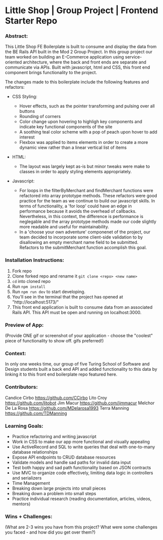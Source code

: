 # Little Shop | Group Project | Frontend Starter Repo

### Abstract:
This Little Shop FE Boilerplate is built to consume and display the data from the BE Rails API built in the Mod 2 Group Project. In this group project our team worked on building an E-Commerce application using service-oriented architecture, where the back and front ends are separate and communicate via APIs. Built with javascript, html and CSS, this front end component brings functionality to the project.

The changes made to this boilerplate include the following features and refactors:

* CSS Styling: 
  - Hover effects, such as the pointer transforming and pulsing over all buttons
  - Rounding of corners
  - Color change upon hovering to highligh key components and indicate key functional components of the site 
  - A soothing teal color scheme with a pop of peach upon hover to add interest
  - Flexbox was applied to items elements in order to create a more dynamic view rather than a linear vertical list of items

* HTML: 
  - The layout was largely kept as-is but minor tweaks were make to classes in order to apply styling elements appropriately.

* Javascript:
  - For loops in the filterByMerchant and findMerchant functions were refactored into array prototype methods. These refactors were good practice for the team as we continue to build our javascript skills. In terms of functionality, a 'for loop' could have an edge in performance because it avoids the overhead of callbacks. Nevertheless, in this context, the difference is performance is neglegable and the array prototype methods made our code slightly more readable and useful for maintainability. 
  - In a 'choose your own adventure' componenet of the project, our team decided to incorporate some client-side validation to by disallowing an empty merchant name field to be submitted. Refactors to the submitMerchant function accomplish this goal.


### Installation Instructions:
1. Fork repo
2. Clone forked repo and rename it `git clone <repo> <new name>` 
3. `cd` into cloned repo
4. Run `npm install`
5. Run `npm run dev` to start developing.
6. You'll see in the terminal that the project has opened at "http://localhost:5173/"
7. This front end application is built to consume data from an associated Rails API. This API must be open and running on localhost:3000.

### Preview of App:
(Provide ONE gif or screenshot of your application - choose the "coolest" piece of functionality to show off. gifs preferred!)

### Context:
In only one weeks time, our group of five Turing School of Software and Design students built a back end API and added functionality to this data by linking it to this front end boilerplate repo featured here.  

### Contributors:
Candice Cirbo https://github.com/CCirbo
Lito Croy https://github.com/litobot
Jim Macur https://github.com/jimmacur
Melchor De La Rosa https://github.com/MDelarosa1993
Terra Manning https://github.com/TDManning

### Learning Goals:
* Practice refactoring and writing javascript
* Work in CSS to make our app more functional and visually appealing
* Use ActiveRecord and SQL to write queries that deal with one-to-many database relationships
* Expose API endpoints to CRUD database resources
* Validate models and handle sad paths for invalid data input
* Test both happy and sad path functionality based on JSON contracts
* Use MVC to organize code effectively, limiting data logic in controllers and serializers
* Time Management
* Breaking down large projects into small pieces
* Breaking down a problem into small steps
* Practice individual research (reading documentation, articles, videos, mentors)

### Wins + Challenges:
(What are 2-3 wins you have from this project? What were some challenges you faced - and how did you get over them?)
